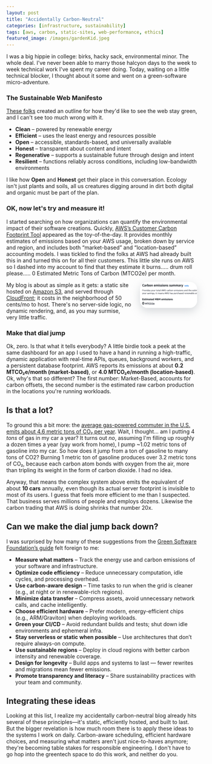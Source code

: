 ```yaml
---
layout: post
title: "Accidentally Carbon-Neutral"
categories: [infrastructure, sustainability]
tags: [aws, carbon, static-sites, web-performance, ethics]
featured_image: /images/gardenKid.jpeg
---
```


I was a big hippie in college: birks, hacky sack, environmental minor. The whole deal. I've never been able to marry those halcyon days to the week to week technical work I've spent my career doing. Today, waiting on a little technical blocker, I thought about it some and went on a green-software micro-adventure.
<!--more--> 

### The Sustainable Web Manifesto
[These folks](https://www.sustainablewebmanifesto.com/) created an outline for how they'd like to see the web stay green, and I can't see too much wrong with it.
- **Clean** – powered by renewable energy  
- **Efficient** – uses the least energy and resources possible  
- **Open** – accessible, standards-based, and universally available  
- **Honest** – transparent about content and intent  
- **Regenerative** – supports a sustainable future through design and intent  
- **Resilient** – functions reliably across conditions, including low-bandwidth environments

I like how **Open** and **Honest** get their place in this conversation. Ecology isn't just plants and soils, all us creatures digging around in dirt both digital and organic must be part of the plan. 

### OK, now let's try and measure it!
I started searching on how organizations can quantify the environmental impact of their software creations. Quickly, [AWS’s Customer Carbon Footprint Tool](https://aws.amazon.com/blogs/aws/new-customer-carbon-footprint-tool/) appeared as the toy-of-the-day. It provides monthly estimates of emissions based on your AWS usage, broken down by service and region, and includes both “market-based” and “location-based” accounting models. I was tickled to find the folks at AWS had already built this in and turned this on for all their customers. This little site runs on AWS so I dashed into my account to find that they estimate it burns..... drum roll please..... 0 Estimated Metric Tons of Carbon (MTCO2e) per month.


<img src="/images/0emissions.png"
    style="float:right;width:30%;border-radius:20px;box-shadow: rgba(149, 157, 165, 0.4) 0px 8px 24px; margin-left: 20px;"
    alt="Carbon Neutral!" />
    

My blog is about as simple as it gets: a static site hosted on [Amazon S3](https://aws.amazon.com/s3/), and served through [CloudFront](https://aws.amazon.com/cloudfront/); it costs in the neighborhood of 50 cents/mo to host. There's no server-side logic, no dynamic rendering, and, as you may surmise, very little traffic.

### Make that dial jump
Ok, zero. Is that what it tells everybody? A little birdie took a peek at the same dashboard for an app I used to have a hand in running a high-traffic, dynamic application with real-time APIs, queues, background workers, and a persistent database footprint. AWS reports its emissions at about **0.2 MTCO₂e/month (market-based)**, or **4.0 MTCO₂e/month (location-based)**. Ok, why's that so different? The first number: Market-Based, accounts for carbon offsets, the second number is the estimated raw carbon production in the locations you're running workloads.

## Is that a lot?
To ground this a bit more: the [average gas-powered commuter in the U.S. emits about 4.6 metric tons of CO₂ per year](https://www.epa.gov/greenvehicles/greenhouse-gas-emissions-typical-passenger-vehicle). Wait, I thought... am I putting 4 *tons* of gas in my car a year? It turns out *no*, assuming I'm filling up roughly a dozen times a year (yay work from home), I pump ~1.02 metric tons of gasoline into my car. So how does it jump from a ton of gasoline to many tons of CO2? Burning 1 metric ton of gasoline produces over 3.2 metric tons of CO₂, because each carbon atom bonds with oxygen from the air, more than tripling its weight in the form of carbon dioxide. I had no idea. 

Anyway, that means the complex system above emits the equivalent of about **10 cars** annually, even though its actual server footprint is invisible to most of its users. I guess that feels more efficient to me than I suspected. That business serves millions of people and employs dozens. Likewise the carbon trading that AWS is doing shrinks that number 20x.


## Can we make the dial jump back down?
I was surprised by how many of these suggestions from the [Green Software Foundation’s guide](https://greensoftware.foundation/articles/10-recommendations-for-green-software-development) felt foreign to me:

- **Measure what matters** – Track the energy use and carbon emissions of your software and infrastructure.
- **Optimize code efficiency** – Reduce unnecessary computation, idle cycles, and processing overhead.
- **Use carbon-aware design** – Time tasks to run when the grid is cleaner (e.g., at night or in renewable-rich regions).
- **Minimize data transfer** – Compress assets, avoid unnecessary network calls, and cache intelligently.
- **Choose efficient hardware** – Prefer modern, energy-efficient chips (e.g., ARM/Graviton) when deploying workloads.
- **Green your CI/CD** – Avoid redundant builds and tests; shut down idle environments and ephemeral infra.
- **Stay serverless or static when possible** – Use architectures that don’t require always-on compute.
- **Use sustainable regions** – Deploy in cloud regions with better carbon intensity and renewable coverage.
- **Design for longevity** – Build apps and systems to last — fewer rewrites and migrations mean fewer emissions.
- **Promote transparency and literacy** – Share sustainability practices with your team and community.

## Integrating these ideas
Looking at this list, I realize my accidentally carbon-neutral blog already hits several of these principles—it's static, efficiently hosted, and built to last. But the bigger revelation is how much room there is to apply these ideas to the systems I work on daily. Carbon-aware scheduling, efficient hardware choices, and measuring what matters aren't just nice-to-haves anymore; they're becoming table stakes for responsible engineering. I don't have to go hop into the greentech space to do this work, and neither do you.